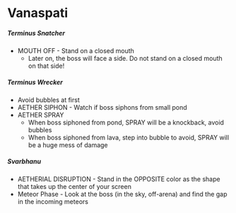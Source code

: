 # Vanaspati

##### Terminus Snatcher

- MOUTH OFF - Stand on a closed mouth
  - Later on, the boss will face a side. Do not stand on a closed mouth on that side!

##### Terminus Wrecker

- Avoid bubbles at first
- AETHER SIPHON - Watch if boss siphons from small pond
- AETHER SPRAY
  - When boss siphoned from pond, SPRAY will be a knockback, avoid bubbles
  - When boss siphoned from lava, step into bubble to avoid, SPRAY will be a huge mess of damage

##### Svarbhanu

- AETHERIAL DISRUPTION - Stand in the OPPOSITE color as the shape that takes up the center of your screen
- Meteor Phase - Look at the boss (in the sky, off-arena) and find the gap in the incoming meteors
